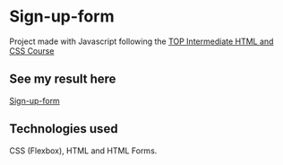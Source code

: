 # Sign-up-form

Project made with Javascript following the <a href="https://www.theodinproject.com/" target="_blank" rel="noopener noreferrer">TOP Intermediate HTML and CSS Course</a>

## See my result here

 <a href="https://kfontana.github.io/sign-up-form/" target="_blank" rel="noopener noreferrer">Sign-up-form</a>

## Technologies used

  CSS (Flexbox), HTML and HTML Forms.
